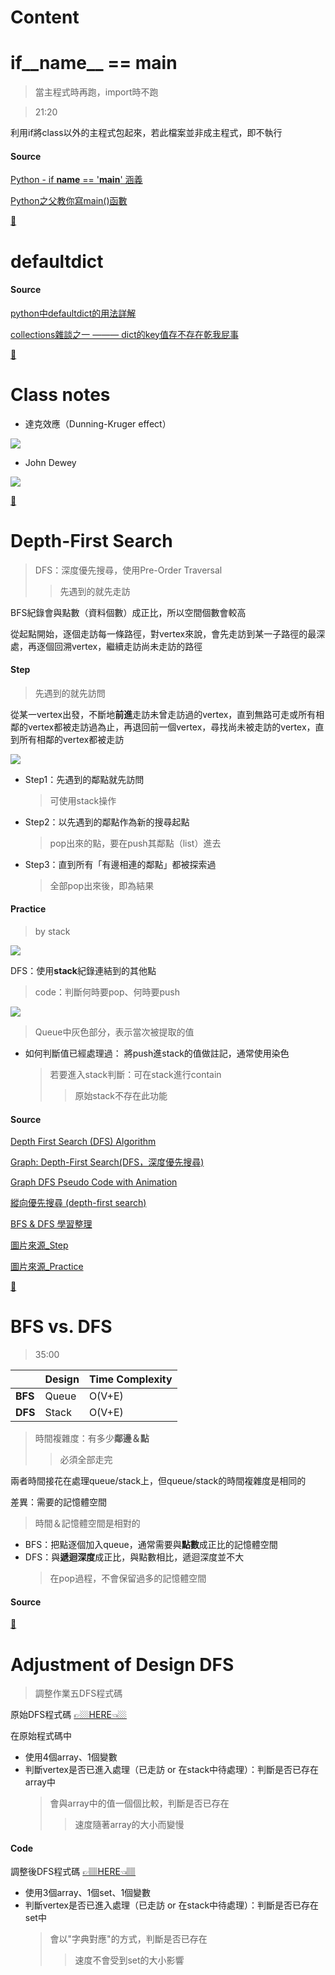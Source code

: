# Content

# if__name__ == __main__
 > 當主程式時再跑，import時不跑
 
 > 21:20

利用if將class以外的主程式包起來，若此檔案並非成主程式，即不執行

#### Source
[Python - if __name__ == '__main__' 涵義](http://blog.castman.net/%E6%95%99%E5%AD%B8/2018/01/27/python-name-main.html)

[Python之父教你寫main()函數](https://codingpy.com/article/guido-shows-how-to-write-main-function/)

[🥧](https://github.com/vanikk06/Data-structures-and-Algorithms/blob/master/week_13/README.md#content)

# defaultdict

#### Source
[python中defaultdict的用法詳解](https://codertw.com/%E7%A8%8B%E5%BC%8F%E8%AA%9E%E8%A8%80/365414/)

[collections雜談之一 ——— dict的key值存不存在乾我屁事](https://ithelp.ithome.com.tw/articles/10193094)

[🍦](https://github.com/vanikk06/Data-structures-and-Algorithms/blob/master/week_13/README.md#content)

# Class notes
- 達克效應（Dunning-Kruger effect）

![](https://github.com/vanikk06/Data-structures-and-Algorithms/blob/master/week_13/image/1576490058855.jpg)

- John Dewey

![](https://github.com/vanikk06/Data-structures-and-Algorithms/blob/master/week_13/image/1576490775235.jpg)

[🍧](https://github.com/vanikk06/Data-structures-and-Algorithms/blob/master/week_13/README.md#content)

# Depth-First Search
 > DFS：深度優先搜尋，使用Pre-Order Traversal
 >> 先遇到的就先走訪
 
BFS紀錄會與點數（資料個數）成正比，所以空間個數會較高

從起點開始，逐個走訪每一條路徑，對vertex來說，會先走訪到某一子路徑的最深處，再逐個回溯vertex，繼續走訪尚未走訪的路徑

#### Step
 > 先遇到的就先訪問
 
 從某一vertex出發，不斷地**前進**走訪未曾走訪過的vertex，直到無路可走或所有相鄰的vertex都被走訪過為止，再退回前一個vertex，尋找尚未被走訪的vertex，直到所有相鄰的vertex都被走訪
 
 ![](https://buracagyang.github.io/2019/07/14/breadth-depth-first-search/DFS.gif)

- Step1：先遇到的鄰點就先訪問
  > 可使用stack操作
- Step2：以先遇到的鄰點作為新的搜尋起點
  > pop出來的點，要在push其鄰點（list）進去
- Step3：直到所有「有邊相連的鄰點」都被探索過
  > 全部pop出來後，即為結果

#### Practice
 > by stack

![](https://github.com/vanikk06/Data-structures-and-Algorithms/blob/master/week_13/image/1576310235203.jpg)

DFS：使用**stack**紀錄連結到的其他點
 > code：判斷何時要pop、何時要push 
 
![](https://github.com/vanikk06/Data-structures-and-Algorithms/blob/master/week_13/image/Webp.net-gifmaker1.gif) 
 > Queue中灰色部分，表示當次被提取的值

- 如何判斷值已經處理過：
 將push進stack的值做註記，通常使用染色
  > 若要進入stack判斷：可在stack進行contain
  >> 原始stack不存在此功能

#### Source
[Depth First Search (DFS) Algorithm](https://www.javatpoint.com/depth-first-search-algorithm)

[Graph: Depth-First Search(DFS，深度優先搜尋)](http://alrightchiu.github.io/SecondRound/graph-depth-first-searchdfsshen-du-you-xian-sou-xun.html)

[Graph DFS Pseudo Code with Animation](https://www.youtube.com/watch?v=GFlthbUd7LQ&feature=youtu.be)

[縱向優先搜尋 (depth-first search)](http://nthucad.cs.nthu.edu.tw/~yyliu/personal/nou/04ds/dfs.html)

[BFS & DFS 學習整理](https://codertw.com/%E7%A8%8B%E5%BC%8F%E8%AA%9E%E8%A8%80/102866/)

[圖片來源_Step](https://buracagyang.github.io/2019/07/14/breadth-depth-first-search/)

[圖片來源_Practice](http://alrightchiu.github.io/SecondRound/graph-breadth-first-searchbfsguang-du-you-xian-sou-xun.html)

[🍨](https://github.com/vanikk06/Data-structures-and-Algorithms/blob/master/week_13/README.md#content)

# BFS vs. DFS
 > 35:00

|  | Design | Time Complexity |
| --- | --- | --- |
| **BFS** | Queue | O(V+E) |
| **DFS** | Stack| O(V+E) |
> 時間複雜度：有多少**鄰邊＆點**
>> 必須全部走完

兩者時間接花在處理queue/stack上，但queue/stack的時間複雜度是相同的

差異：需要的記憶體空間
 > 時間＆記憶體空間是相對的
 
 - BFS：把點逐個加入queue，通常需要與**點數**成正比的記憶體空間
 - DFS：與**遞迴深度**成正比，與點數相比，遞迴深度並不大
   > 在pop過程，不會保留過多的記憶體空間
 
 
#### Source


[🍩](https://github.com/vanikk06/Data-structures-and-Algorithms/blob/master/week_13/README.md#content)

# Adjustment of Design DFS
 > 調整作業五DFS程式碼
 
原始DFS程式碼 [👉🏼HERE👈🏼](https://github.com/vanikk06/Data-structures-and-Algorithms/blob/master/week_13/Design%20DFS.py)

在原始程式碼中
 - 使用4個array、1個變數
 - 判斷vertex是否已進入處理（已走訪 or 在stack中待處理）：判斷是否已存在array中
   > 會與array中的值一個個比較，判斷是否已存在
   >> 速度隨著array的大小而變慢
   
 #### Code
 
調整後DFS程式碼 [👉🏽HERE👈🏽](https://github.com/vanikk06/Data-structures-and-Algorithms/blob/master/week_13/Adjustment%20of%20Design%20DFS.py)

- 使用3個array、1個set、1個變數
- 判斷vertex是否已進入處理（已走訪 or 在stack中待處理）：判斷是否已存在set中
  > 會以"字典對應"的方式，判斷是否已存在
  >> 速度不會受到set的大小影響
